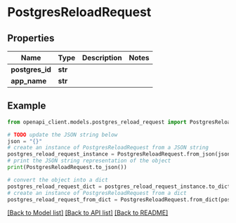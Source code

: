 # PostgresReloadRequest


## Properties

Name | Type | Description | Notes
------------ | ------------- | ------------- | -------------
**postgres_id** | **str** |  | 
**app_name** | **str** |  | 

## Example

```python
from openapi_client.models.postgres_reload_request import PostgresReloadRequest

# TODO update the JSON string below
json = "{}"
# create an instance of PostgresReloadRequest from a JSON string
postgres_reload_request_instance = PostgresReloadRequest.from_json(json)
# print the JSON string representation of the object
print(PostgresReloadRequest.to_json())

# convert the object into a dict
postgres_reload_request_dict = postgres_reload_request_instance.to_dict()
# create an instance of PostgresReloadRequest from a dict
postgres_reload_request_from_dict = PostgresReloadRequest.from_dict(postgres_reload_request_dict)
```
[[Back to Model list]](../README.md#documentation-for-models) [[Back to API list]](../README.md#documentation-for-api-endpoints) [[Back to README]](../README.md)


